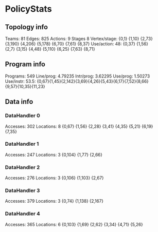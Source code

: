 # PolicyStats
## Topology info
Teams:		81
Edges:		825
Actions:	9
Stages		8
Vertex/stage:	{0,1} {1,10} {2,73} {3,190} {4,206} {5,178} {6,70} {7,61} {8,37} 
Use/action:	48: {0,37} {1,56} {2,7} {3,15} {4,48} {5,110} {6,25} {7,63} {8,71} 

## Program info
Programs:	549
Line/prog:	4.79235
Intr/prog:	3.62295
Use/prog:	1.50273
Use/instr:	53.5: {0,67}{1,45}{2,142}{3,69}{4,26}{5,43}{6,17}{7,52}{8,66}{9,57}{10,35}{11,23}

## Data info

### DataHandler 0
Accesses:	302
Locations:	8
{0,67} {1,56} {2,28} {3,41} {4,35} {5,21} {6,19} {7,35} 

### DataHandler 1
Accesses:	247
Locations:	3
{0,104} {1,77} {2,66} 

### DataHandler 2
Accesses:	276
Locations:	3
{0,106} {1,103} {2,67} 

### DataHandler 3
Accesses:	379
Locations:	3
{0,74} {1,138} {2,167} 

### DataHandler 4
Accesses:	365
Locations:	6
{0,103} {1,69} {2,62} {3,34} {4,71} {5,26} 
